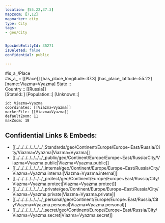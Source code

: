 ```yaml
---
location: [55.22,37.3] 
mapzoom: [7,12] 
mapmarker: city 
type: City
tags:
- geo/City


SpocWebEntityId: 35271
isDeleted: false
confidential: public

---
```

#is_a_/Place  
#is_a_ :: [[Place]] 
[has_place_longitude::37.3] 
[has_place_latitude::55.22] 
[name::Viazma=Vyazma] 
State ::  
Country :: [[Russia]]  
[StateId::] 
[Population::] 
[Unknown::] 


```leaflet
id: Viazma=Vyazma
coordinates: [[Viazma=Vyazma]] 
markerFile: [[Viazma=Vyazma]] 
defaultZoom: 11 
maxZoom: 18
```


## Confidential Links & Embeds: 
- [[../../../../../../../_Standards/geo/Continent/Europe/Europe~East/Russia/City/Viazma=Vyazma|Viazma=Vyazma]] 
- [[../../../../../../../_public/geo/Continent/Europe/Europe~East/Russia/City/Viazma=Vyazma.public|Viazma=Vyazma.public]] 
- [[../../../../../../../_internal/geo/Continent/Europe/Europe~East/Russia/City/Viazma=Vyazma.internal|Viazma=Vyazma.internal]] 
- [[../../../../../../../_protect/geo/Continent/Europe/Europe~East/Russia/City/Viazma=Vyazma.protect|Viazma=Vyazma.protect]] 
- [[../../../../../../../_private/geo/Continent/Europe/Europe~East/Russia/City/Viazma=Vyazma.private|Viazma=Vyazma.private]] 
- [[../../../../../../../_personal/geo/Continent/Europe/Europe~East/Russia/City/Viazma=Vyazma.personal|Viazma=Vyazma.personal]] 
- [[../../../../../../../_secret/geo/Continent/Europe/Europe~East/Russia/City/Viazma=Vyazma.secret|Viazma=Vyazma.secret]] 
